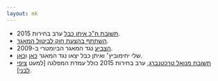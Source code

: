 ```yaml
---
layout: mk
---
```

* <i class="fa fa-envelope"></i> [תשובת ח"כ איתן כבל](../docs/ecabel.png) ערב בחירות 2015.
* <i class="fa fa-globe"></i> [השתתף בהצעת חוק לביטול המאגר](http://www.mako.co.il/nexter-archive/Article-5a73491c10e6631006.htm).
* <i class="fa fa-bank"></i> [הצביע](https://oknesset.org/vote/652/) נגד המאגר הביומטרי ב-2009.
* <i class="fa fa-globe"></i> שלי יחימוביץ׳ ואיתן כבל יצאו נגד המאגר [כאן](http://www.nrg.co.il/online/1/ART2/324/377.html) ו[כאן](http://www.ynet.co.il/articles/0,7340,L-4402374,00.html).
* <i class="fa fa-mobile"></i> [תשובת מנואל טרכטנברג](../docs/trajtenberg.png), ערב בחירות 2015 כולל עמדת המפלגה [למעט [ציפי לבני](../docs/Livni.m4a)].
